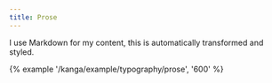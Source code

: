 ```yaml
---
title: Prose
---
```

I use Markdown for my content, this is automatically transformed and styled.

{% example '/kanga/example/typography/prose', '600' %}